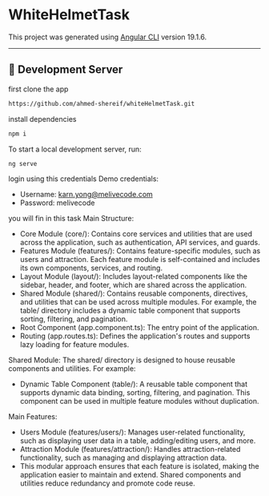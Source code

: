 

# WhiteHelmetTask

This project was generated using [Angular CLI](https://github.com/angular/angular-cli) version 19.1.6.

---

## 🚀 Development Server

first clone the app 
```bash
https://github.com/ahmed-shereif/whiteHelmetTask.git
```

install dependencies
```bash
npm i
```

To start a local development server, run:

```bash
ng serve
```

login using this credentials
Demo credentials:
- Username: karn.yong@melivecode.com
- Password: melivecode

you will fin in this task 
Main Structure:
- Core Module (core/): Contains core services and utilities that are used across the application, such as authentication, API services, and guards.
- Features Module (features/): Contains feature-specific modules, such as users and attraction. Each feature module is self-contained and includes its own components, services, and routing.
- Layout Module (layout/): Includes layout-related components like the sidebar, header, and footer, which are shared across the application.
- Shared Module (shared/): Contains reusable components, directives, and utilities that can be used across multiple modules. For example, the table/ directory includes a dynamic table component that supports sorting, filtering, and pagination.
- Root Component (app.component.ts): The entry point of the application.
- Routing (app.routes.ts): Defines the application's routes and supports lazy loading for feature modules.
  
Shared Module:
The shared/ directory is designed to house reusable components and utilities. For example:
- Dynamic Table Component (table/): A reusable table component that supports dynamic data binding, sorting, filtering, and pagination. This component can be used in multiple feature modules without duplication.
  
Main Features:
- Users Module (features/users/): Manages user-related functionality, such as displaying user data in a table, adding/editing users, and more.
- Attraction Module (features/attraction/): Handles attraction-related functionality, such as managing and displaying attraction data.
- This modular approach ensures that each feature is isolated, making the application easier to maintain and extend. Shared components and utilities reduce redundancy and promote code reuse.














